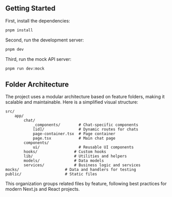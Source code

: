 ## Getting Started

First, install the dependencies:

```bash
pnpm install
```

Second, run the development server:

```bash
pnpm dev
```

Third, run the mock API server:

```bash
pnpm run dev:mock
```

## Folder Architecture

The project uses a modular architecture based on feature folders, making it scalable and maintainable. Here is a simplified visual structure:

```text
src/
	app/
		chat/
			_components/        # Chat-specific components
			[id]/               # Dynamic routes for chats
			page-container.tsx  # Page container
			page.tsx            # Main chat page
		components/
			ui/                 # Reusable UI components
		hooks/                # Custom hooks
		lib/                  # Utilities and helpers
		models/               # Data models
		services/             # Business logic and services
mocks/                    # Data and handlers for testing
public/                   # Static files
```

This organization groups related files by feature, following best practices for modern Next.js and React projects.
